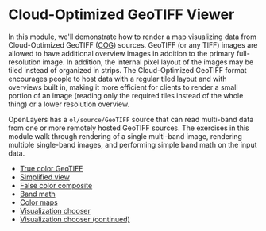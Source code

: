 # Cloud-Optimized GeoTIFF Viewer

In this module, we'll demonstrate how to render a map visualizing data from Cloud-Optimized GeoTIFF ([COG](https://www.cogeo.org/)) sources.  GeoTIFF (or any TIFF) images are allowed to have additional overview images in addition to the primary full-resolution image.  In addition, the internal pixel layout of the images may be tiled instead of organized in strips.  The Cloud-Optimized GeoTIFF format encourages people to host data with a regular tiled layout and with overviews built in, making it more efficient for clients to render a small portion of an image (reading only the required tiles instead of the whole thing) or a lower resolution overview.

OpenLayers has a `ol/source/GeoTIFF` source that can read multi-band data from one or more remotely hosted GeoTIFF sources.  The exercises in this module walk through rendering of a single multi-band image, rendering multiple single-band images, and performing simple band math on the input data.

* [True color GeoTIFF](true-color.md)
* [Simplified view](simplified-view.md)
* [False color composite](false-color.md)
* [Band math](ndvi.md)
* [Color maps](colormap.md)
* [Visualization chooser](visualizations.md)
* [Visualization chooser (continued)](vis-plus.md)
